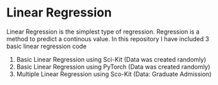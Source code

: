 # Linear Regression

Linear Regression is the simplest type of regression. Regression is a method to predict a continous value. In this repository I have included 3 basic linear regression code

1. Basic Linear Regression using Sci-Kit (Data was created randomly)
2. Basic Linear Regression using PyTorch (Data was created randomly)
3. Multiple Linear Regression using Sco-Kit (Data: Graduate Admission)